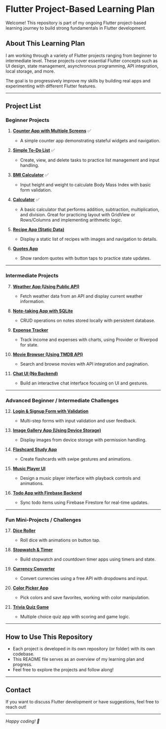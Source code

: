 # Flutter Project-Based Learning Plan

Welcome! This repository is part of my ongoing Flutter project-based learning journey to build strong fundamentals in Flutter development.

## About This Learning Plan

I am working through a variety of Flutter projects ranging from beginner to intermediate level. These projects cover essential Flutter concepts such as UI design, state management, asynchronous programming, API integration, local storage, and more.

The goal is to progressively improve my skills by building real apps and experimenting with different Flutter features.

---

## Project List

### Beginner Projects

1. [**Counter App with Multiple Screens**](https://github.com/lucifron28/counter-app-with-multiple-screens) ✅

   - A simple counter app demonstrating stateful widgets and navigation.

2. [**Simple To-Do List**](https://github.com/lucifron28/simple-to-do-list) ✅

   - Create, view, and delete tasks to practice list management and input handling.

3. [**BMI Calculator**](https://github.com/lucifron28/bmi-calculator) ✅

   - Input height and weight to calculate Body Mass Index with basic form validation.

4. [**Calculator**](https://github.com/lucifron28/calculator) ✅

   - A basic calculator that performs addition, subtraction, multiplication, and division. Great for practicing layout with GridView or Rows/Columns and implementing arithmetic logic.

5. [**Recipe App (Static Data)**](https://github.com/lucifron28/recipe-app-static-data)

   - Display a static list of recipes with images and navigation to details.

6. [**Quotes App**](https://github.com/lucifron28/quotes-app)
   - Show random quotes with button taps to practice state updates.

---

### Intermediate Projects

7. [**Weather App (Using Public API)**](https://github.com/lucifron28/weather-app-using-public-api)

   - Fetch weather data from an API and display current weather information.

8. [**Note-taking App with SQLite**](https://github.com/lucifron28/note-taking-app-with-sqlite)

   - CRUD operations on notes stored locally with persistent database.

9. [**Expense Tracker**](https://github.com/lucifron28/expense-tracker)

   - Track income and expenses with charts, using Provider or Riverpod for state.

10. [**Movie Browser (Using TMDB API)**](https://github.com/lucifron28/movie-browser-using-tmdb-api)

    - Search and browse movies with API integration and pagination.

11. [**Chat UI (No Backend)**](https://github.com/lucifron28/chat-ui-no-backend)
    - Build an interactive chat interface focusing on UI and gestures.

---

### Advanced Beginner / Intermediate Challenges

12. [**Login & Signup Form with Validation**](https://github.com/lucifron28/login-signup-form-with-validation)

    - Multi-step forms with input validation and user feedback.

13. [**Image Gallery App (Using Device Storage)**](https://github.com/lucifron28/image-gallery-app-using-device-storage)

    - Display images from device storage with permission handling.

14. [**Flashcard Study App**](https://github.com/lucifron28/flashcard-study-app)

    - Create flashcards with swipe gestures and animations.

15. [**Music Player UI**](https://github.com/lucifron28/music-player-ui)

    - Design a music player interface with playback controls and animations.

16. [**Todo App with Firebase Backend**](https://github.com/lucifron28/todo-app-with-firebase-backend)
    - Sync todo items using Firebase Firestore for real-time updates.

---

### Fun Mini-Projects / Challenges

17. [**Dice Roller**](https://github.com/lucifron28/dice-roller)

    - Roll dice with animations on button tap.

18. [**Stopwatch & Timer**](https://github.com/lucifron28/stopwatch-timer)

    - Build stopwatch and countdown timer apps using timers and state.

19. [**Currency Converter**](https://github.com/lucifron28/currency-converter)

    - Convert currencies using a free API with dropdowns and input.

20. [**Color Picker App**](https://github.com/lucifron28/color-picker-app)

    - Pick colors and save favorites, working with color manipulation.

21. [**Trivia Quiz Game**](https://github.com/lucifron28/trivia-quiz-game)
    - Multiple choice quiz app with scoring and game logic.

---

## How to Use This Repository

- Each project is developed in its own repository (or folder) with its own codebase.
- This README file serves as an overview of my learning plan and progress.
- Feel free to explore the projects and follow along!

---

## Contact

If you want to discuss Flutter development or have suggestions, feel free to reach out!

---

_Happy coding! 🚀_